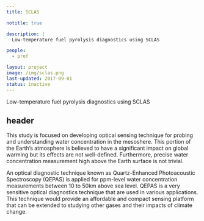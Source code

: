 ```yaml
---
title: SCLAS

notitle: true

description: |
  Low-temperature fuel pyrolysis diagnostics using SCLAS

people:
  - prof

layout: project
image: /img/sclas.png
last-updated: 2017-09-01
status: inactive
---
```


Low-temperature fuel pyrolysis diagnostics using SCLAS

## header

This study is focused on developing optical sensing technique for probing and understanding water concentration in the mesoshere. This portion of the Earth’s atmosphere is believed to have a significant impact on global warming but its effects are not well-defined. Furthermore, precise water concentration measurement high above the Earth surface is not trivial.

An optical diagnostic technique known as Quartz-Enhanced Photoacoustic Spectroscopy (QEPAS) is applied for ppm-level water concentration measurements between 10 to 50km above sea level. QEPAS is a very sensitive optical diagnostics technique that are used in various applications. This technique would provide an affordable and compact sensing platform that can be extended to studying other gases and their impacts of climate change.
